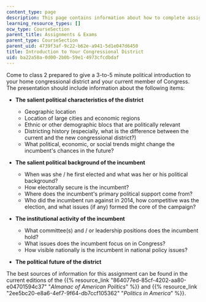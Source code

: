 ```yaml
---
content_type: page
description: This page contains information about how to complete assignment 1.
learning_resource_types: []
ocw_type: CourseSection
parent_title: Assignments & Exams
parent_type: CourseSection
parent_uid: 4739f3af-9c22-b62e-a941-5d1e047d6450
title: Introduction to Your Congressional District
uid: ba22a58a-0d00-2b0b-59e1-4973cfcdbdaf
---
```


Come to class 2 prepared to give a 3-to-5 minute political introduction to your home congressional district and your current member of Congress. The presentation should include information about the following items:

*   **The salient political characteristics of the district**
    *   Geographic location
    *   Location of large cities and economic regions
    *   Ethnic or other demographic blocs that are politically relevant
    *   Districting history (especially, what is the difference between the current and the new congressional district?)
    *   What political, economic, or social trends might change the incumbent's chances in the future?

*   **The salient political background of the incumbent**
    *   When was she / he first elected and what was her or his political background?
    *   How electorally secure is the incumbent?
    *   Where does the incumbent's primary political support come from?
    *   Who did the incumbent run against in 2014, how competitive was the election, and what issues (if any) formed the core of the campaign?

*   **The institutional activity of the incumbent**
    *   What committee(s) and / or leadership positions does the incumbent hold?
    *   What issues does the incumbent focus on in Congress?
    *   How visible nationally is the incumbent in national policy issues?

*   **The political future of the district**

The best sources of information for this assignment can be found in the current editions of the {{% resource_link "864077ed-85cf-4202-aa80-e04701594c37" "_Almanac of American Politics_" %}} and {{% resource_link "2ee5bc20-e8a6-4ef7-9f64-db7ccf105362" "_Politics in America_" %}}.